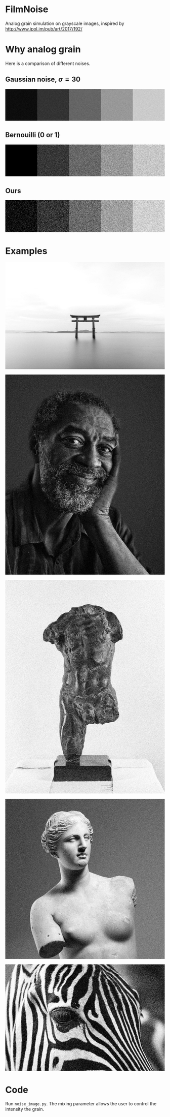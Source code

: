 # FilmNoise
Analog grain simulation on grayscale images, inspired by http://www.ipol.im/pub/art/2017/192/
# Why analog grain

Here is a comparison of different noises.

## Gaussian noise, $\sigma=30$

![image](film_grains/white.jpg)

## Bernouilli (0 or 1)

![image](film_grains/bernouilli.jpg)

## Ours 

![image](film_grains/our_noise.jpg)


# Examples


![image](example_outputs/japan0.2.jpg)




![image](example_outputs/man0.5.jpg)



![image](example_outputs/rodin1.jpg)

![image](example_outputs/venus0.5.jpg)


![image](example_outputs/zebra1.jpg)

# Code

Run `noise_image.py`. The mixing parameter allows the user to control the intensity the grain.